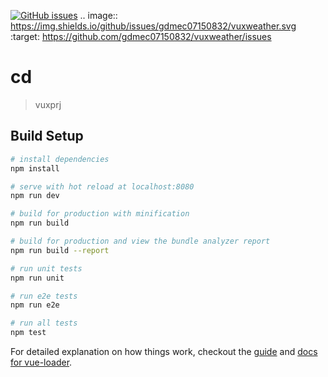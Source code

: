 [![GitHub issues](https://img.shields.io/github/issues/gdmec07150832/vuxweather.svg)](https://github.com/gdmec07150832/vuxweather/issues)
.. image:: https://img.shields.io/github/issues/gdmec07150832/vuxweather.svg   :target: https://github.com/gdmec07150832/vuxweather/issues
# cd

> vuxprj

## Build Setup

``` bash
# install dependencies
npm install

# serve with hot reload at localhost:8080
npm run dev

# build for production with minification
npm run build

# build for production and view the bundle analyzer report
npm run build --report

# run unit tests
npm run unit

# run e2e tests
npm run e2e

# run all tests
npm test
```

For detailed explanation on how things work, checkout the [guide](http://vuejs-templates.github.io/webpack/) and [docs for vue-loader](http://vuejs.github.io/vue-loader).
